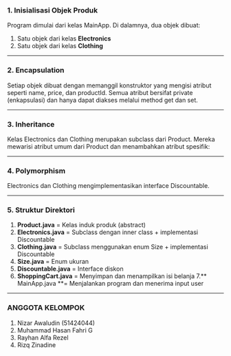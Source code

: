 ### 1. Inisialisasi Objek Produk
Program dimulai dari kelas MainApp.
Di dalamnya, dua objek dibuat:
1. Satu objek dari kelas **Electronics**
2. Satu objek dari kelas **Clothing**
---

### 2. Encapsulation
Setiap objek dibuat dengan memanggil konstruktor yang mengisi atribut seperti name, price, dan productId.
Semua atribut bersifat private (enkapsulasi) dan hanya dapat diakses melalui method get dan set.

---

### 3. Inheritance
Kelas Electronics dan Clothing merupakan subclass dari Product.
Mereka mewarisi atribut umum dari Product dan menambahkan atribut spesifik:

---

###  4. Polymorphism
Electronics dan Clothing mengimplementasikan interface Discountable.

---

### 5. Struktur Direktori
1. **Product.java** = Kelas induk produk (abstract)
2. **Electronics.java** = Subclass dengan inner class + implementasi Discountable
3. **Clothing.java** = Subclass menggunakan enum Size + implementasi Discountable
4. **Size.java** = Enum ukuran
5. **Discountable.java** = Interface diskon
6. **ShoppingCart.java** = Menyimpan dan menampilkan isi belanja
7.** MainApp.java **= Menjalankan program dan menerima input user
---

### ANGGOTA KELOMPOK
1. Nizar Awaludin (51424044)
2. Muhammad Hasan Fahri G
3. Rayhan Alfa Rezel
4. Rizq Zinadine

